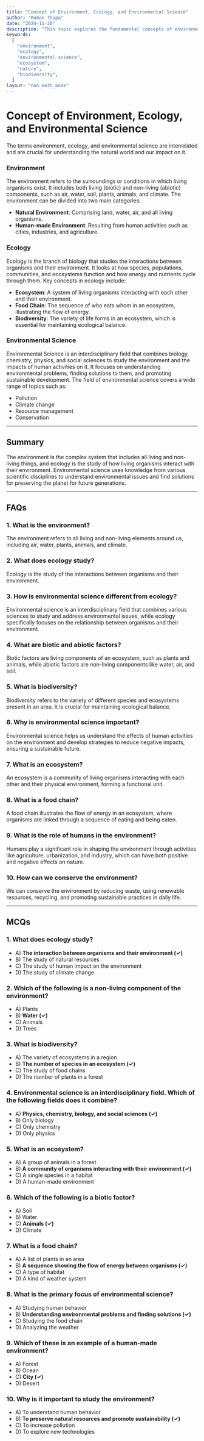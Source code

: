 ```yaml
---
title: "Concept of Environment, Ecology, and Environmental Science"
author: "Roman Thapa"
date: "2024-11-20"
description: "This topic explores the fundamental concepts of environment, ecology, and environmental science, laying the foundation for understanding environmental studies."
keywords:
  [
    "environment",
    "ecology",
    "environmental science",
    "ecosystem",
    "nature",
    "biodiversity",
  ]
layout: "non_math_mode"
---
```


# Concept of Environment, Ecology, and Environmental Science

The terms environment, ecology, and environmental science are interrelated and are crucial for understanding the natural world and our impact on it.

### Environment

The environment refers to the surroundings or conditions in which living organisms exist. It includes both living (biotic) and non-living (abiotic) components, such as air, water, soil, plants, animals, and climate. The environment can be divided into two main categories:

- **Natural Environment**: Comprising land, water, air, and all living organisms.
- **Human-made Environment**: Resulting from human activities such as cities, industries, and agriculture.

### Ecology

Ecology is the branch of biology that studies the interactions between organisms and their environment. It looks at how species, populations, communities, and ecosystems function and how energy and nutrients cycle through them. Key concepts in ecology include:

- **Ecosystem**: A system of living organisms interacting with each other and their environment.
- **Food Chain**: The sequence of who eats whom in an ecosystem, illustrating the flow of energy.
- **Biodiversity**: The variety of life forms in an ecosystem, which is essential for maintaining ecological balance.

### Environmental Science

Environmental Science is an interdisciplinary field that combines biology, chemistry, physics, and social sciences to study the environment and the impacts of human activities on it. It focuses on understanding environmental problems, finding solutions to them, and promoting sustainable development. The field of environmental science covers a wide range of topics such as:

- Pollution
- Climate change
- Resource management
- Conservation

---

## Summary

The environment is the complex system that includes all living and non-living things, and ecology is the study of how living organisms interact with their environment. Environmental science uses knowledge from various scientific disciplines to understand environmental issues and find solutions for preserving the planet for future generations.

---

## FAQs

### 1. What is the environment?

The environment refers to all living and non-living elements around us, including air, water, plants, animals, and climate.

### 2. What does ecology study?

Ecology is the study of the interactions between organisms and their environment.

### 3. How is environmental science different from ecology?

Environmental science is an interdisciplinary field that combines various sciences to study and address environmental issues, while ecology specifically focuses on the relationship between organisms and their environment.

### 4. What are biotic and abiotic factors?

Biotic factors are living components of an ecosystem, such as plants and animals, while abiotic factors are non-living components like water, air, and soil.

### 5. What is biodiversity?

Biodiversity refers to the variety of different species and ecosystems present in an area. It is crucial for maintaining ecological balance.

### 6. Why is environmental science important?

Environmental science helps us understand the effects of human activities on the environment and develop strategies to reduce negative impacts, ensuring a sustainable future.

### 7. What is an ecosystem?

An ecosystem is a community of living organisms interacting with each other and their physical environment, forming a functional unit.

### 8. What is a food chain?

A food chain illustrates the flow of energy in an ecosystem, where organisms are linked through a sequence of eating and being eaten.

### 9. What is the role of humans in the environment?

Humans play a significant role in shaping the environment through activities like agriculture, urbanization, and industry, which can have both positive and negative effects on nature.

### 10. How can we conserve the environment?

We can conserve the environment by reducing waste, using renewable resources, recycling, and promoting sustainable practices in daily life.

---

## MCQs

### 1. What does ecology study?

- A) **The interaction between organisms and their environment (✓)**
- B) The study of natural resources
- C) The study of human impact on the environment
- D) The study of climate change

### 2. Which of the following is a non-living component of the environment?

- A) Plants
- B) **Water (✓)**
- C) Animals
- D) Trees

### 3. What is biodiversity?

- A) The variety of ecosystems in a region
- B) **The number of species in an ecosystem (✓)**
- C) The study of food chains
- D) The number of plants in a forest

### 4. Environmental science is an interdisciplinary field. Which of the following fields does it combine?

- A) **Physics, chemistry, biology, and social sciences (✓)**
- B) Only biology
- C) Only chemistry
- D) Only physics

### 5. What is an ecosystem?

- A) A group of animals in a forest
- B) **A community of organisms interacting with their environment (✓)**
- C) A single species in a habitat
- D) A human-made environment

### 6. Which of the following is a biotic factor?

- A) Soil
- B) Water
- C) **Animals (✓)**
- D) Climate

### 7. What is a food chain?

- A) A list of plants in an area
- B) **A sequence showing the flow of energy between organisms (✓)**
- C) A type of habitat
- D) A kind of weather system

### 8. What is the primary focus of environmental science?

- A) Studying human behavior
- B) **Understanding environmental problems and finding solutions (✓)**
- C) Studying the food chain
- D) Analyzing the weather

### 9. Which of these is an example of a human-made environment?

- A) Forest
- B) Ocean
- C) **City (✓)**
- D) Desert

### 10. Why is it important to study the environment?

- A) To understand human behavior
- B) **To preserve natural resources and promote sustainability (✓)**
- C) To increase pollution
- D) To explore new technologies
